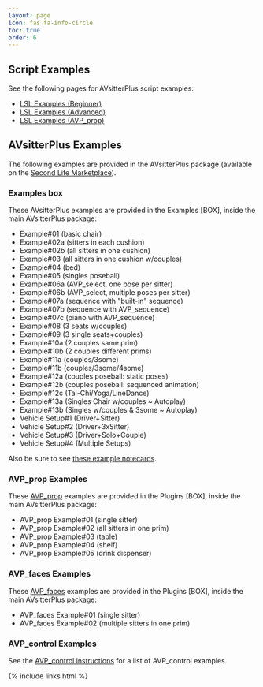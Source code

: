 ```yaml
---
layout: page
icon: fas fa-info-circle
toc: true
order: 6
---
```


## Script Examples

See the following pages for AVsitterPlus script examples:

- [LSL Examples (Beginner)](/avsitterplus_lsl_examples_beginner.html)
- [LSL Examples (Advanced)](/avsitterplus_lsl_examples_advanced.html)
- [LSL Examples (AVP_prop)](/avsitterplus_lsl_examples_avprop.html)

## AVsitterPlus Examples

The following examples are provided in the AVsitterPlus package (available on the <a href="{{ site.marketplace }}">Second Life Marketplace</a>).

### Examples box
These AVsitterPlus examples are provided in the Examples [BOX], inside the main AVsitterPlus package:

<ul>
<li/>Example#01 (basic chair)
<li/>Example#02a (sitters in each cushion)
<li/>Example#02b (all sitters in one cushion)
<li/>Example#03 (all sitters in one cushion w/couples)
<li/>Example#04 (bed)
<li/>Example#05 (singles poseball)
<li/>Example#06a (AVP_select, one pose per sitter)
<li/>Example#06b (AVP_select, multiple poses per sitter)
<li/>Example#07a (sequence with "built-in" sequence)
<li/>Example#07b (sequence with AVP_sequence)
<li/>Example#07c (piano with AVP_sequence)
<li/>Example#08 (3 seats w/couples)
<li/>Example#09 (3 single seats+couples)
<li/>Example#10a (2 couples same prim)
<li/>Example#10b (2 couples different prims)
<li/>Example#11a (couples/3some)
<li/>Example#11b (couples/3some/4some)
<li/>Example#12a (couples poseball: static poses)
<li/>Example#12b (couples poseball: sequenced animation)
<li/>Example#12c (Tai-Chi/Yoga/LineDance)
<li/>Example#13a (Singles Chair w/couples ~ Autoplay)
<li/>Example#13b (Singles w/couples & 3some ~ Autoplay)
<li/>Vehicle Setup#1 (Driver+Sitter)
<li/>Vehicle Setup#2  (Driver+3xSitter)
<li/>Vehicle Setup#3 (Driver+Solo+Couple)
<li/>Vehicle Setup#4 (Multiple Setups)
</ul>
Also be sure to see <a href="/avsitterplus_avp_positions.html#example-notecards">these example notecards</a>.

### AVP_prop Examples
These <a href="/avsitterplus_prop.html">AVP_prop</a> examples are provided in the Plugins [BOX], inside the main AVsitterPlus package:

<ul>
<li/>AVP_prop Example#01 (single sitter)
<li/>AVP_prop Example#02 (all sitters in one prim)
<li/>AVP_prop Example#03 (table)
<li/>AVP_prop Example#04 (shelf)
<li/>AVP_prop Example#05 (drink dispenser)
</ul>

### AVP_faces Examples
These <a href="/avsitterplus_faces.html">AVP_faces</a> examples are provided in the Plugins [BOX], inside the main AVsitterPlus package:

<ul>
<li/>AVP_faces Example#01 (single sitter)
<li/>AVP_faces Example#02 (multiple sitters in one prim)
</ul>

### AVP_control Examples
See the <a href="/avsitterplus_control.html">AVP_control instructions</a> for a list of AVP_control examples.

{% include links.html %}
